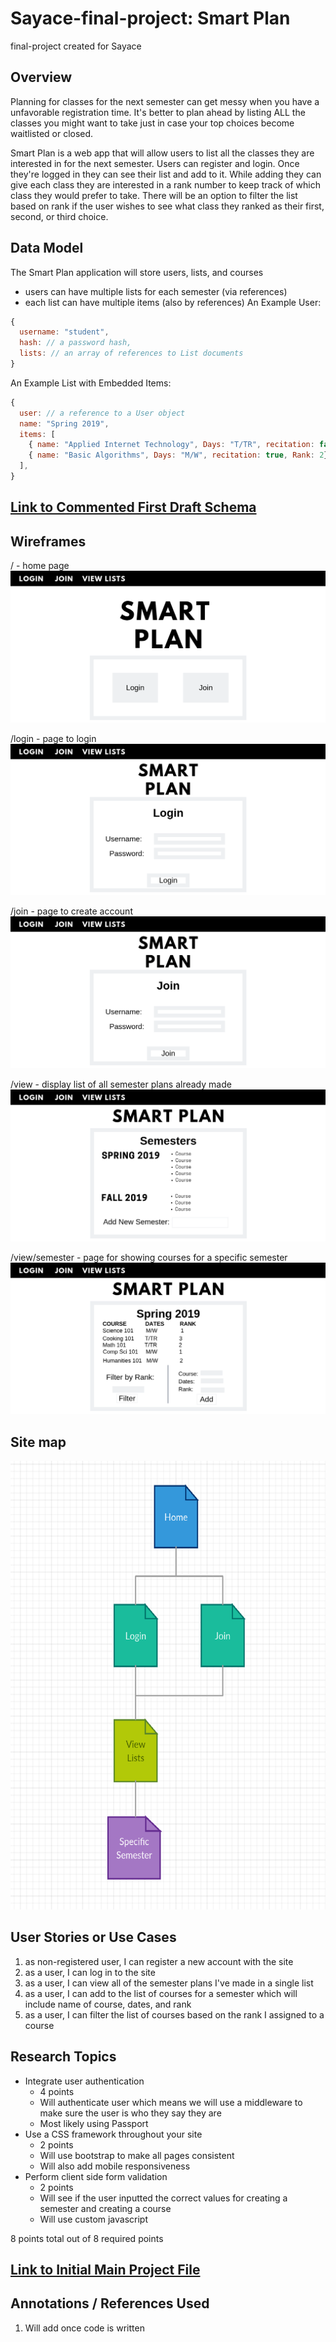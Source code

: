 # Sayace-final-project: Smart Plan
final-project created for Sayace

## Overview
Planning for classes for the next semester can get messy when you have a unfavorable registration time. It's better to plan ahead by listing ALL the classes you might want to take just in case your top choices become waitlisted or closed.

Smart Plan is a web app that will allow users to list all the classes they are interested in for the next semester. Users can register and login. Once they're logged in they can see their list and add to it. While adding they can give each class they are interested in a rank number to keep track of which class they would prefer to take. There will be an option to filter the list based on rank if the user wishes to see what class they ranked as their first, second, or third choice.

## Data Model
The Smart Plan application will store users, lists, and courses

* users can have multiple lists for each semester (via references)
* each list can have multiple items (also by references)
An Example User:

```javascript
{
  username: "student",
  hash: // a password hash,
  lists: // an array of references to List documents
}
```
An Example List with Embedded Items:

```javascript
{
  user: // a reference to a User object
  name: "Spring 2019",
  items: [
    { name: "Applied Internet Technology", Days: "T/TR", recitation: false, Rank: 1},
    { name: "Basic Algorithms", Days: "M/W", recitation: true, Rank: 2},
  ],
}
```
## [Link to Commented First Draft Schema](db.js)

## Wireframes

/ - home page
![list](documentation/home.png)

/login - page to login
![list](documentation/login.png)

/join - page to create account
![list](documentation/join.png)

/view - display list of all semester plans already made
![list](documentation/view.png)

/view/semester - page for showing courses for a specific semester
![list](documentation/view-semester.png)


## Site map
![list](documentation/sitemap.png)

## User Stories or Use Cases

1. as non-registered user, I can register a new account with the site
2. as a user, I can log in to the site
3. as a user, I can view all of the semester plans I've made in a single list
4. as a user, I can add to the list of courses for a semester which will include name of course, dates, and rank
5. as a user, I can filter the list of courses based on the rank I assigned to a course

## Research Topics

* Integrate user authentication
    * 4 points
    * Will authenticate user which means we will use a middleware to make sure
    the user is who they say they are
    * Most likely using Passport
* Use a CSS framework throughout your site
    * 2 points
    * Will use bootstrap to make all pages consistent
    * Will also add mobile responsiveness
* Perform client side form validation
    * 2 points
    * Will see if the user inputted the correct values for creating a semester and creating a course
    * Will use custom javascript
    
8 points total out of 8 required points

## [Link to Initial Main Project File](app.js)

## Annotations / References Used

1. Will add once code is written

